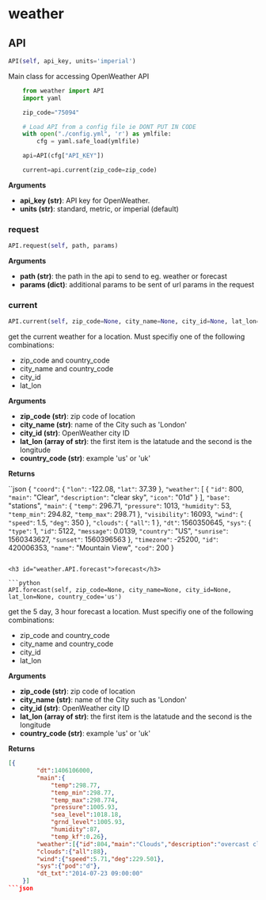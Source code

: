 <h1 id="weather">weather</h1>


<h2 id="weather.API">API</h2>

```python
API(self, api_key, units='imperial')
```

Main class for accessing OpenWeather API

```python
    from weather import API
    import yaml

    zip_code="75094"

    # Load API from a config file ie DONT PUT IN CODE
    with open("./config.yml", 'r') as ymlfile:
        cfg = yaml.safe_load(ymlfile)

    api=API(cfg["API_KEY"])

    current=api.current(zip_code=zip_code)
```
__Arguments__

- __api_key (str)__: API key for OpenWeather.
- __units (str)__: standard, metric, or imperial (default)

<h3 id="weather.API.request">request</h3>

```python
API.request(self, path, params)
```

__Arguments__

- __path (str)__: the path in the api to send to eg. weather or forecast
- __params (dict)__: additional params to be sent of url params in the request


<h3 id="weather.API.current">current</h3>

```python
API.current(self, zip_code=None, city_name=None, city_id=None, lat_lon=None, country_code='us')
```

get the current weather for a location. Must specifiy one of the following combinations:
- zip_code and country_code
- city_name and country_code
- city_id
- lat_lon

__Arguments__

- __zip_code (str)__: zip code of location
- __city_name (str)__: name of the City such as 'London'
- __city_id (str)__: OpenWeather city ID
- __lat_lon (array of str)__: the first item is the latatude and the second is the longitude
- __country_code (str)__: example 'us' or 'uk'

__Returns__

``json
    {
`"coord"`: {
`"lon"`: -122.08,
`"lat"`: 37.39
      },
`"weather"`: [
        {
`"id"`: 800,
`"main"`: "Clear",
`"description"`: "clear sky",
`"icon"`: "01d"
        }
      ],
`"base"`: "stations",
`"main"`: {
`"temp"`: 296.71,
`"pressure"`: 1013,
`"humidity"`: 53,
`"temp_min"`: 294.82,
`"temp_max"`: 298.71
      },
`"visibility"`: 16093,
`"wind"`: {
`"speed"`: 1.5,
`"deg"`: 350
      },
`"clouds"`: {
`"all"`: 1
      },
`"dt"`: 1560350645,
`"sys"`: {
`"type"`: 1,
`"id"`: 5122,
`"message"`: 0.0139,
`"country"`: "US",
`"sunrise"`: 1560343627,
`"sunset"`: 1560396563
      },
`"timezone"`: -25200,
`"id"`: 420006353,
`"name"`: "Mountain View",
`"cod"`: 200
    }
```

<h3 id="weather.API.forecast">forecast</h3>

```python
API.forecast(self, zip_code=None, city_name=None, city_id=None, lat_lon=None, country_code='us')
```

get the 5 day, 3 hour forecast a location. Must specifiy one of the following combinations:
- zip_code and country_code
- city_name and country_code
- city_id
- lat_lon

__Arguments__

- __zip_code (str)__: zip code of location
- __city_name (str)__: name of the City such as 'London'
- __city_id (str)__: OpenWeather city ID
- __lat_lon (array of str)__: the first item is the latatude and the second is the longitude
- __country_code (str)__: example 'us' or 'uk'

__Returns__

```json
[{
        "dt":1406106000,
        "main":{
            "temp":298.77,
            "temp_min":298.77,
            "temp_max":298.774,
            "pressure":1005.93,
            "sea_level":1018.18,
            "grnd_level":1005.93,
            "humidity":87,
            "temp_kf":0.26},
        "weather":[{"id":804,"main":"Clouds","description":"overcast clouds","icon":"04d"}],
        "clouds":{"all":88},
        "wind":{"speed":5.71,"deg":229.501},
        "sys":{"pod":"d"},
        "dt_txt":"2014-07-23 09:00:00"
    }]
```json

